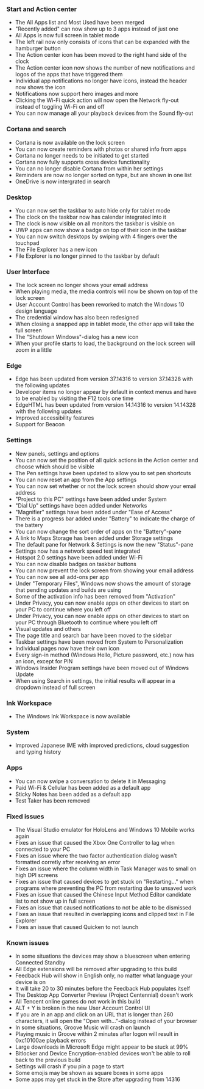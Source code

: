 ### Start and Action center
- The All Apps list and Most Used have been merged
- "Recently added" can now show up to 3 apps instead of just one
- All Apps is now full screen in tablet mode
- The left rail now only consists of icons that can be expanded with the hamburger button
- The Action center icon has been moved to the right hand side of the clock
- The Action center icon now shows the number of new notifications and logos of the apps that have triggered them
- Individual app notifications no longer have icons, instead the header now shows the icon
- Notifications now support hero images and more
- Clicking the Wi-Fi quick action will now open the Network fly-out instead of toggling Wi-Fi on and off
- You can now manage all your playback devices from the Sound fly-out

### Cortana and search
- Cortana is now available on the lock screen
- You can now create reminders with photos or shared info from apps
- Cortana no longer needs to be initiated to get started
- Cortana now fully supports cross device functionality
- You can no longer disable Cortana from within her settings
- Reminders are now no longer sorted on type, but are shown in one list
- OneDrive is now intergrated in search

### Desktop
- You can now set the taskbar to auto hide only for tablet mode
- The clock on the taskbar now has calendar integrated into it
- The clock is now visible on all monitors the taskbar is visible on
- UWP apps can now show a badge on top of their icon in the taskbar
- You can now switch desktops by swiping with 4 fingers over the touchpad
- The File Explorer has a new icon
- File Explorer is no longer pinned to the taskbar by default

### User Interface
- The lock screen no longer shows your email address
- When playing media, the media controls will now be shown on top of the lock screen
- User Account Control has been reworked to match the Windows 10 design language
- The credential window has also been redesigned
- When closing a snapped app in tablet mode, the other app will take the full screen
- The "Shutdown Windows"-dialog has a new icon
- When your profile starts to load, the background on the lock screen will zoom in a little

### Edge
- Edge has been updated from version 37.14316 to version 37.14328 with the following updates
 - Developer items no longer appear by default in context menus and have to be enabled by visiting the F12 tools one time
- EdgeHTML has been updated from version 14.14316 to version 14.14328 with the following updates
 - Improved accessibility features
 - Support for Beacon

### Settings
- New panels, settings and options
 - You can now set the position of all quick actions in the Action center and choose which should be visible
 - The Pen settings have been updated to allow you to set pen shortcuts
 - You can now reset an app from the App settings
 - You can now set whether or not the lock screen should show your email address
 - "Project to this PC" settings have been added under System
 - "Dial Up" settings have been added under Networks
 - "Magnifier" settings have been added under "Ease of Access"
 - There is a progress bar added under "Battery" to indicate the charge of the battery
 - You can now change the sort order of apps on the "Battery"-pane
 - A link to Maps Storage has been added under Storage settings
 - The default pane for Network & Settings is now the new "Status"-pane
 - Settings now has a network speed test integrated
 - Hotspot 2.0 settings have been added under Wi-Fi
 - You can now disable badges on taskbar buttons
 - You can now prevent the lock screen from showing your email address
 - You can now see all add-ons per app
 - Under "Temporary Files", Windows now shows the amount of storage that pending updates and builds are using
 - Some of the activation info has been removed from "Activation"
 - Under Privacy, you can now enable apps on other devices to start on your PC to continue where you left off
 - Under Privacy, you can now enable apps on other devices to start on your PC through Bluetooth to continue where you left off
- Visual updates and others
 - The page title and search bar have been moved to the sidebar
 - Taskbar settings have been moved from System to Personalization
 - Individual pages now have their own icon
 - Every sign-in method (Windows Hello, Picture password, etc.) now has an icon, except for PIN
 - Windows Insider Program settings have been moved out of Windows Update
 - When using Search in settings, the initial results will appear in a dropdown instead of full screen

### Ink Workspace
- The Windows Ink Workspace is now available

### System
- Improved Japanese IME with improved predictions, cloud suggestion and typing history

### Apps
- You can now swipe a conversation to delete it in Messaging
- Paid Wi-Fi & Cellular has been added as a default app
- Sticky Notes has been added as a default app
- Test Taker has been removed

### Fixed issues
- The Visual Studio emulator for HoloLens and Windows 10 Mobile works again
- Fixes an issue that caused the Xbox One Controller to lag when connected to your PC
- Fixes an issue where the two factor authentication dialog wasn't formatted corretly after receiving an error
- Fixes an issue where the column width in Task Manager was to small on high DPI screens
- Fixes an issue that caused devices to get stuck on "Restarting..." when programs where preventing the PC from restarting due to unsaved work
- Fixes an issue that caused the Chinese Input Method Editor candidate list to not show up in full screen
- Fixes an issue that caused notifications to not be able to be dismissed
- Fixes an issue that resulted in overlapping icons and clipped text in File Explorer
- Fixes an issue that caused Quicken to not launch

### Known issues
- In some situations the devices may show a bluescreen when entering Connected Standby
- All Edge extensions will be removed after upgrading to this build
- Feedback Hub will show in English only, no matter what language your device is on
- It will take 20 to 30 minutes before the Feedback Hub populates itself
- The Desktop App Converter Preview (Project Centennial) doesn't work
- All Tencent online games do not work in this build
- ALT + Y is broken in the new User Account Control UI
- If you are in an app and click on an URL that is longer than 260 characters, it will open the "Open with..."-dialog instead of your browser
- In some situations, Groove Music will crash on launch
- Playing music in Groove within 2 minutes after logon will result in 0xc10100ae playback errors
- Large downloads in Microsoft Edge might appear to be stuck at 99%
- Bitlocker and Device Encryption-enabled devices won't be able to roll back to the previous build
- Settings will crash if you pin a page to start
- Some emojis may be shown as square boxes in some apps
- Some apps may get stuck in the Store after upgrading from 14316
